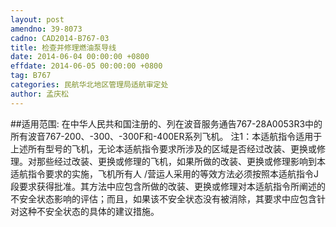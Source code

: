 ```yaml
---
layout: post
amendno: 39-8073
cadno: CAD2014-B767-03
title: 检查并修理燃油泵导线
date: 2014-06-04 00:00:00 +0800
effdate: 2014-06-05 00:00:00 +0800
tag: B767
categories: 民航华北地区管理局适航审定处
author: 孟庆松
---
```


##适用范围:
在中华人民共和国注册的、列在波音服务通告767-28A0053R3中的所有波音767-200、-300、-300F和-400ER系列飞机。
注1：本适航指令适用于上述所有型号的飞机，无论本适航指令要求所涉及的区域是否经过改装、更换或修理。对那些经过改装、更换或修理的飞机，如果所做的改装、更换或修理影响到本适航指令要求的实施，飞机所有人 /营运人采用的等效方法必须按照本适航指令J段要求获得批准。其方法中应包含所做的改装、更换或修理对本适航指令所阐述的不安全状态影响的评估；而且，如果该不安全状态没有被消除，其要求中应包含针对这种不安全状态的具体的建议措施。


